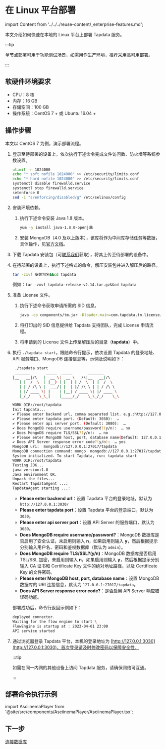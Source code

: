 # 在 Linux 平台部署

import Content from '../../../reuse-content/_enterprise-features.md';

<Content />

本文介绍如何快速在本地的 Linux 平台上部署 Tapdata 服务。

:::tip

单节点部署可用于功能测试场景，如需用作生产环境，推荐采用[高可用部署](../../../production-admin/install-tapdata-ha.md)。

:::

## 软硬件环境要求

* CPU：8 核
* 内存：16 GB
* 存储空间：100 GB
* 操作系统：CentOS 7 + 或 Ubuntu 16.04 +

## 操作步骤



本文以 CentOS 7 为例，演示部署流程。



1. 登录至待部署的设备上，依次执行下述命令完成文件访问数、防火墙等系统参数设置。

   ```bash
   ulimit -n 1024000 
   echo "* soft nofile 1024000" >> /etc/security/limits.conf 
   echo "* hard nofile 1024000" >> /etc/security/limits.conf 
   systemctl disable firewalld.service 
   systemctl stop firewalld.service 
   setenforce 0 
   sed -i "s/enforcing/disabled/g" /etc/selinux/config 
   ```

2. 安装环境依赖。

   1. 执行下述命令安装 Java 1.8 版本。

      ```bash
      yum -y install java-1.8.0-openjdk
      ```

   2. 安装 MongoDB（4.0 及以上版本），该库将作为中间库存储任务等数据，具体操作，见[官方文档](https://www.mongodb.com/docs/v4.4/administration/install-on-linux/)。

3. 下载 Tapdata 安装包（可[联系我们](mailto:team@tapdata.io)获取），将其上传至待部署的设备中。

4. 在待部署的设备上，执行下述格式的命令，解压安装包并进入解压后的路径。

   ```bash
   tar -zxvf 安装包名&&cd tapdata
   ```

   例如：`tar -zxvf tapdata-release-v2.14.tar.gz&&cd tapdata `

5. 准备 License 文件。

   1. 执行下述命令获取申请所需的 SID 信息。

      ```bash
      java -cp components/tm.jar -Dloader.main=com.tapdata.tm.license.util.SidGenerator org.springframework.boot.loader.PropertiesLauncher
      ```

   2. 将打印出的 SID 信息提供给 Tapdata 支持团队，完成 License 申请流程。

   3. 将申请到的 License 文件上传至解压后的目录（**tapdata**）中。

6. 执行 `./tapdata start`，跟随命令行提示，依次设置 Tapdata 的登录地址、API 服务端口、MongoDB 连接信息等，示例及说明如下：

   ```bash
    ./tapdata start
    _______       _____  _____       _______
   |__   __|/\   |  __ \|  __ \   /\|__   __|/\    
      | |  /  \  | |__) | |  | | /  \  | |  /  \   
      | | / /\ \ |  ___/| |  | |/ /\ \ | | / /\ \  
      | |/ ____ \| |    | |__| / ____ \| |/ ____ \ 
      |_/_/    \_\_|    |_____/_/    \_\_/_/    \_\ 
   
   WORK DIR:/root/tapdata
   Init tapdata...
   ✔ Please enter backend url, comma separated list. e.g.:http://127.0.0.1:3030/ (Default: http://127.0.0.1:3030/):  …
   ✔ Please enter tapdata port. (Default: 3030):  …
   ✔ Please enter api server port. (Default: 3080):  …
   ✔ Does MongoDB require username/password?(y/n):  … no
   ✔ Does MongoDB require TLS/SSL?(y/n):  … no
   ✔ Please enter MongoDB host, port, database name(Default: 127.0.0.1:27017/tapdata):  …
   ✔ Does API Server response error code?(y/n):  … yes
   MongoDB uri:  mongodb://127.0.0.1:27017/tapdata
   MongoDB connection command: mongo  mongodb://127.0.0.1:27017/tapdata
   System initialized. To start Tapdata, run: tapdata start
   WORK DIR:/root/tapdata
   Testing JDK...
   java version:1.8
   Java environment OK.
   Unpack the files...
   Restart TapdataAgent ...:
   TapdataAgent starting ...:
   ```

   * **Please enter backend url**：设置 Tapdata 平台的登录地址，默认为 `http://127.0.0.1:3030/`
   * **Please enter tapdata port**：设置 Tapdata 平台的登录端口，默认为 `3030`。
   * **Please enter api server port**：设置 API Server 的服务端口，默认为 `3080`。
   * **Does MongoDB require username/password?**：MongoDB 数据库是否启用了安全认证，未启用则输入 **n**，如果启用则输入 **y**，然后根据提示分别输入用户名、密码和鉴权数据库（默认为 `admin`）。
   * **Does MongoDB require TLS/SSL?(y/n)**：MongoDB 数据库是否启用 TSL/SSL 加密，未启用则输入 **n**，如果启用则输入 **y**，然后根据提示分别输入 CA 证书和 Certificate Key 文件的绝对地址路径，以及 Certificate Key 的文件密码。
   * **Please enter MongoDB host, port, database name**：设置 MongoDB 数据库的 URI 连接信息，默认为 `127.0.0.1:27017/tapdata`。
   * **Does API Server response error code?**：是否启用 API Server 响应错误码功能。

   部署成功后，命令行返回示例如下：

   ```bash
   deployed connector.
   Waiting for the flow engine to start \
   FlowEngine is startup at : 2023-04-01 23:00
   API service started
   ```

7. 通过浏览器登录 Tapdata 平台，本机的登录地址为  [http://127.0.0.1:3030](http://127.0.0.1:3030)，首次登录请及时修改密码以保障安全性。

   :::tip

   如需在同一内网的其他设备上访问 Tapdata 服务，请确保网络可互通。

   :::



## 部署命令执行示例

import AsciinemaPlayer from '@site/src/components/AsciinemaPlayer/AsciinemaPlayer.tsx';

<AsciinemaWidget src="https://docs.tapdata.io/asciinema_playbook/install_tapdata.cast" rows={20} idleTimeLimit={3} preload={true} />


<AsciinemaPlayer
    src="/asciinema_playbook/install_tapdata.cast"
    poster="npt:0:20"
    rows={25}
    speed={1.8}
    preload={true}
    terminalFontSize="15px"
    fit={false}
/>



## 下一步

[连接数据库](../../connect-database.md)